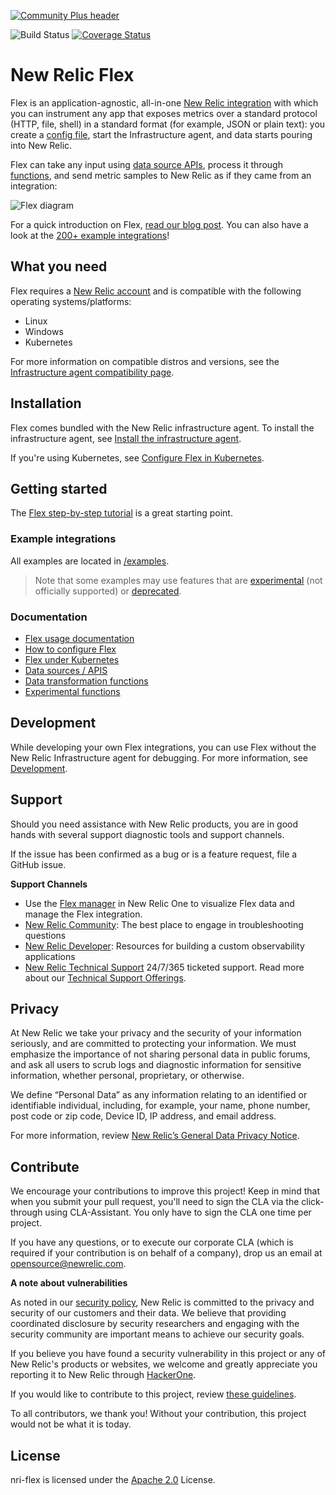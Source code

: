 [![Community Plus header](https://github.com/newrelic/opensource-website/raw/master/src/images/categories/Community_Plus.png)](https://opensource.newrelic.com/oss-category/#community-plus)

![Build Status](https://github.com/newrelic/nri-flex/actions/workflows/push_pr.yml/badge.svg)
[![Coverage Status](https://coveralls.io/repos/github/newrelic/nri-flex/badge.svg?branch=master)](https://coveralls.io/github/newrelic/nri-flex?branch=master)

# New Relic Flex

Flex is an application-agnostic, all-in-one [New Relic integration](https://docs.newrelic.com/docs/integrations) with which you can instrument any app that exposes metrics over a standard protocol (HTTP, file, shell) in a standard format (for example, JSON or plain text): you create a [config file](/docs/basics/configure.md), start the Infrastructure agent, and data starts pouring into New Relic.

Flex can take any input using [data source APIs](/docs/apis/README.md), process it through [functions](/docs/basics/functions.md), and send metric samples to New Relic as if they came from an integration:

![Flex diagram](https://newrelic-wpengine.netdna-ssl.com/wp-content/uploads/flex_diagram.jpg)

For a quick introduction on Flex, [read our blog post](https://blog.newrelic.com/product-news/how-to-use-new-relic-flex/). You can also have a look at the [200+ example integrations](#example-integrations)!

## What you need

Flex requires a [New Relic account](https://docs.newrelic.com/docs/accounts/accounts-billing/account-setup/create-your-new-relic-account) and is compatible with the following operating systems/platforms:

- Linux
- Windows
- Kubernetes

For more information on compatible distros and versions, see the [Infrastructure agent compatibility page](https://docs.newrelic.com/docs/infrastructure/new-relic-infrastructure/getting-started/compatibility-requirements-new-relic-infrastructure).

## Installation

Flex comes bundled with the New Relic infrastructure agent. To install the infrastructure agent, see [Install the infrastructure agent](https://docs.newrelic.com/docs/infrastructure/install-infrastructure-agent/get-started/install-infrastructure-agent-new-relic).

If you're using Kubernetes, see [Configure Flex in Kubernetes](https://github.com/newrelic/nri-flex/blob/master/docs/basics/k8s_configure.md).

## Getting started

The [Flex step-by-step tutorial](./docs/basic-tutorial.md) is a great starting point.

### Example integrations

All examples are located in [/examples](https://github.com/newrelic/nri-flex/tree/master/examples).

> Note that some examples may use features that are [experimental](https://github.com/newrelic/nri-flex/tree/master/docs/experimental) (not officially supported) or [deprecated](https://github.com/newrelic/nri-flex/tree/master/docs/experimental).

### Documentation

- [Flex usage documentation](docs/README.md)
- [How to configure Flex](/docs/basics/configure.md)
- [Flex under Kubernetes](/docs/basics/k8s_configure.md)
- [Data sources / APIS](/docs/apis/README.md)
- [Data transformation functions](docs/basics/functions.md)
- [Experimental functions](docs/experimental/functions.md)

## Development

While developing your own Flex integrations, you can use Flex without the New Relic Infrastructure agent for debugging. For more information, see [Development](/docs/development.md).

## Support

Should you need assistance with New Relic products, you are in good hands with several support diagnostic tools and support channels.

If the issue has been confirmed as a bug or is a feature request, file a GitHub issue.

**Support Channels**

* Use the [Flex manager](https://github.com/newrelic/nr1-flex-manager) in New Relic One to visualize Flex data and manage the Flex integration.
* [New Relic Community](https://discuss.newrelic.com/c/support-products-agents/new-relic-infrastructure): The best place to engage in troubleshooting questions
* [New Relic Developer](https://developer.newrelic.com/): Resources for building a custom observability applications
* [New Relic Technical Support](https://support.newrelic.com/) 24/7/365 ticketed support. Read more about our [Technical Support Offerings](https://docs.newrelic.com/docs/licenses/license-information/general-usage-licenses/support-plan).

## Privacy

At New Relic we take your privacy and the security of your information seriously, and are committed to protecting your information. We must emphasize the importance of not sharing personal data in public forums, and ask all users to scrub logs and diagnostic information for sensitive information, whether personal, proprietary, or otherwise.

We define “Personal Data” as any information relating to an identified or identifiable individual, including, for example, your name, phone number, post code or zip code, Device ID, IP address, and email address.

For more information, review [New Relic’s General Data Privacy Notice](https://newrelic.com/termsandconditions/privacy).

## Contribute

We encourage your contributions to improve this project! Keep in mind that when you submit your pull request, you'll need to sign the CLA via the click-through using CLA-Assistant. You only have to sign the CLA one time per project.

If you have any questions, or to execute our corporate CLA (which is required if your contribution is on behalf of a company), drop us an email at opensource@newrelic.com.

**A note about vulnerabilities**

As noted in our [security policy](../../security/policy), New Relic is committed to the privacy and security of our customers and their data. We believe that providing coordinated disclosure by security researchers and engaging with the security community are important means to achieve our security goals.

If you believe you have found a security vulnerability in this project or any of New Relic's products or websites, we welcome and greatly appreciate you reporting it to New Relic through [HackerOne](https://hackerone.com/newrelic).

If you would like to contribute to this project, review [these guidelines](./CONTRIBUTING.md).

To all contributors, we thank you!  Without your contribution, this project would not be what it is today.

## License

nri-flex is licensed under the [Apache 2.0](http://apache.org/licenses/LICENSE-2.0.txt) License.
